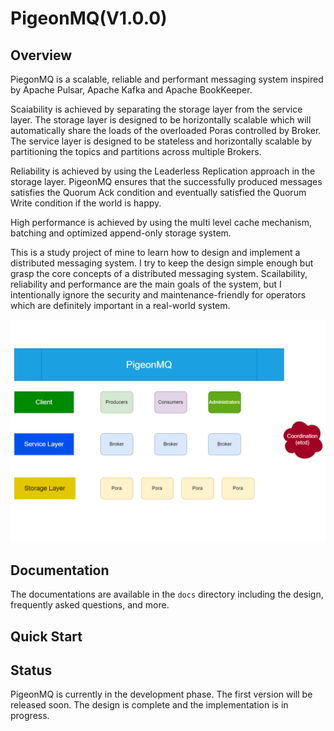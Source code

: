 # PigeonMQ(V1.0.0)

## Overview

PiegonMQ is a scalable, reliable and performant messaging system inspired by Apache Pulsar, Apache Kafka and Apache BookKeeper.

Scaiability is achieved by separating the storage layer from the service layer. The storage layer is designed to be horizontally scalable which will automatically share the loads of the overloaded Poras controlled by Broker. The service layer is designed to be stateless and horizontally scalable by partitioning the topics and partitions across multiple Brokers.

Reliability is achieved by using the Leaderless Replication approach in the storage layer. PigeonMQ ensures that the successfully produced messages satisfies the Quorum Ack condition and eventually satisfied the Quorum Write condition if the world is happy.

High performance is achieved by using the multi level cache mechanism, batching and optimized append-only storage system.

This is a study project of mine to learn how to design and implement a distributed messaging system. I try to keep the design simple enough but grasp the core concepts of a distributed messaging system. Scailability, reliability and performance are the main goals of the system, but I intentionally ignore the security and maintenance-friendly for operators which are definitely important in a real-world system.

![PigeonMQ Architecture](./docs/diagrams/output/pigeonmq-architecture.drawio.png)

## Documentation

The documentations are available in the `docs` directory including the design, frequently asked questions, and more.

## Quick Start

## Status

PigeonMQ is currently in the development phase. The first version will be released soon. The design is complete and the implementation is in progress.
